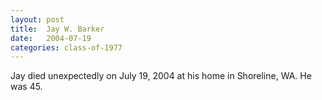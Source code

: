 ```yaml
---
layout: post
title:  Jay W. Barker
date:   2004-07-19
categories: class-of-1977
---
```

Jay died unexpectedly on July 19, 2004 at his home in Shoreline, WA. He was 45.
